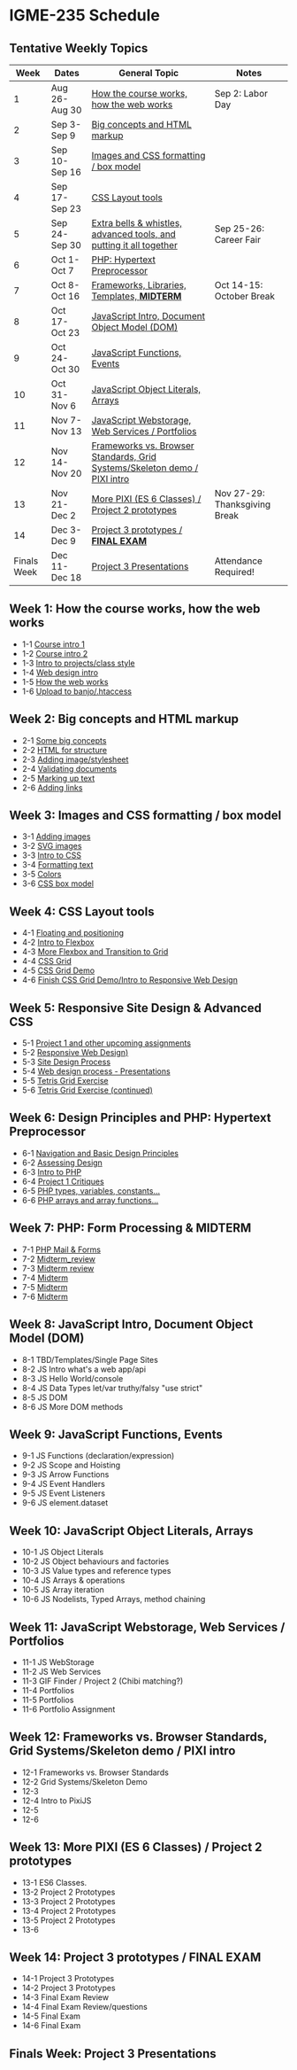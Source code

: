 # IGME-235 Schedule

## Tentative Weekly Topics

| Week        | Dates         | General Topic                                                       | Notes |
|-------------|---------------|---------------------------------------------------------------------|---------|
| 1           | Aug 26-Aug 30 | [How the course works, how the web works](#week1)                   | Sep 2: Labor Day        |
| 2           | Sep 3-Sep 9   | [Big concepts and HTML markup](#week2)                              |         |
| 3           | Sep 10-Sep 16 | [Images and CSS formatting / box model](#week3)                     |         |
| 4           | Sep 17-Sep 23 | [CSS Layout tools](#week4)                                                  |         |
| 5           | Sep 24-Sep 30 | [Extra bells & whistles, advanced tools, and putting it all together](#week5) | Sep 25-26: Career Fair        |
| 6           | Oct 1-Oct 7   | [PHP: Hypertext Preprocessor](#week6)                                 |         |
| 7           | Oct 8-Oct 16  | [Frameworks, Libraries, Templates, **MIDTERM**](#week7)               | Oct 14-15: October Break |
| 8           | Oct 17-Oct 23 | [JavaScript Intro, Document Object Model (DOM)](#week8)               |         |
| 9           | Oct 24-Oct 30 | [JavaScript Functions, Events](#week9)                                |         |
| 10          | Oct 31-Nov 6  | [JavaScript Object Literals, Arrays](#week10)                         |         |
| 11          | Nov 7-Nov 13  | [JavaScript Webstorage, Web Services / Portfolios](#week11)           |         |
| 12          | Nov 14-Nov 20 | [Frameworks vs. Browser Standards, Grid Systems/Skeleton demo / PIXI intro](#week12)  |         |
| 13          | Nov 21-Dec 2  | [More PIXI (ES 6 Classes) / Project 2 prototypes](#week13)            | Nov 27-29: Thanksgiving Break  |
| 14          | Dec 3-Dec 9   | [Project 3 prototypes / **FINAL EXAM**](#week14)                      |         |
| Finals Week | Dec 11-Dec 18 | [Project 3 Presentations](#finalsweek)                                | Attendance Required! |

## <a id="week1">Week 1: How the course works, how the web works
  
- 1-1 [Course intro 1](sessions/1-1.md)
- 1-2 [Course intro 2](sessions/1-2.md)
- 1-3 [Intro to projects/class style](sessions/1-3.md)
- 1-4 [Web design intro](sessions/1-4.md)
- 1-5 [How the web works](sessions/1-5.md)
- 1-6 [Upload to banjo/.htaccess](sessions/1-6.md)
  
## <a id="week2">Week 2: Big concepts and HTML markup
  
- 2-1 [Some big concepts](sessions/2-1.md)
- 2-2 [HTML for structure](sessions/2-2.md)
- 2-3 [Adding image/stylesheet](sessions/2-3.md)
- 2-4 [Validating documents](sessions/2-4.md)
- 2-5 [Marking up text](sessions/2-5.md)
- 2-6 [Adding links](sessions/2-6.md)
  
## <a id="week3">Week 3: Images and CSS formatting / box model

- 3-1 [Adding images](sessions/3-1.md)
- 3-2 [SVG images](sessions/3-2.md)
- 3-3 [Intro to CSS](sessions/3-3.md)
- 3-4 [Formatting text](sessions/3-4.md)
- 3-5 [Colors](sessions/3-5.md)
- 3-6 [CSS box model](sessions/3-6.md)

## <a id="week4">Week 4: CSS Layout tools
  
- 4-1 [Floating and positioning](sessions/4-1.md)
- 4-2 [Intro to Flexbox](sessions/4-2.md)
- 4-3 [More Flexbox and Transition to Grid](sessions/4-3.md)
- 4-4 [CSS Grid](sessions/4-4.md)
- 4-5 [CSS Grid Demo](sessions/4-5.md)
- 4-6 [Finish CSS Grid Demo/Intro to Responsive Web Design](sessions/4-6.md)
  
## <a id="week5">Week 5: Responsive Site Design & Advanced CSS 

- 5-1 [Project 1 and other upcoming assignments](sessions/5-1.md)
- 5-2 [Responsive Web Design)](sessions/5-2.md)
- 5-3 [Site Design Process](sessions/5-3.md)
- 5-4 [Web design process - Presentations](sessions/5-4.md)
- 5-5 [Tetris Grid Exercise](sessions/5-5.md)
- 5-6 [Tetris Grid Exercise (continued)](sessions/5-6.md)

## <a id="week6">Week 6: Design Principles and PHP: Hypertext Preprocessor

- 6-1 [Navigation and Basic Design Principles](sessions/6-1.md)
- 6-2 [Assessing Design](sessions/6-2.md)
- 6-3 [Intro to PHP](sessions/6-3.md)
- 6-4 [Project 1 Critiques](sessions/6-4.md)
- 6-5 [PHP types, variables, constants...](sessions/6-5.md)
- 6-6 [PHP arrays and array functions...](sessions/6-6.md)

## <a id="week7">Week 7: PHP: Form Processing & **MIDTERM**

- 7-1 [PHP Mail & Forms](sessions/7-1.md)
- 7-2 [Midterm_review](sessions/7-2.md)
- 7-3 [Midterm review](sessions/7-3.md)
- 7-4 [Midterm](sessions/7-4.md)
- 7-5 [Midterm](sessions/7-5.md)
- 7-6 [Midterm](sessions/7-6.md)

## <a id="week8">Week 8: JavaScript Intro, Document Object Model (DOM)

- 8-1 TBD/Templates/Single Page Sites
- 8-2 JS Intro what's a web app/api
- 8-3 JS Hello World/console
- 8-4 JS Data Types let/var truthy/falsy "use strict"
- 8-5 JS DOM
- 8-6 JS More DOM methods


## <a id="week9">Week 9: JavaScript Functions, Events 

- 9-1 JS Functions (declaration/expression)
- 9-2 JS Scope and Hoisting
- 9-3 JS Arrow Functions
- 9-4 JS Event Handlers
- 9-5 JS Event Listeners
- 9-6 JS element.dataset

## <a id="week10">Week 10: JavaScript Object Literals, Arrays
  
- 10-1 JS Object Literals
- 10-2 JS Object behaviours and factories
- 10-3 JS Value types and reference types
- 10-4 JS Arrays & operations
- 10-5 JS Array iteration
- 10-6 JS Nodelists, Typed Arrays, method chaining

## <a id="week11">Week 11: JavaScript Webstorage, Web Services / Portfolios
  
- 11-1 JS WebStorage 
- 11-2 JS Web Services
- 11-3 GIF Finder / Project 2 (Chibi matching?)
- 11-4 Portfolios
- 11-5 Portfolios
- 11-6 Portfolio Assignment

## <a id="week12">Week 12: Frameworks vs. Browser Standards, Grid Systems/Skeleton demo / PIXI intro
  
- 12-1 Frameworks vs. Browser Standards
- 12-2 Grid Systems/Skeleton Demo
- 12-3 
- 12-4 Intro to PixiJS
- 12-5 
- 12-6 

## <a id="week13">Week 13: More PIXI (ES 6 Classes) / Project 2 prototypes
  
- 13-1 ES6 Classes.
- 13-2 Project 2 Prototypes
- 13-3 Project 2 Prototypes
- 13-4 Project 2 Prototypes
- 13-5 Project 2 Prototypes
- 13-6 
 
## <a id="week14">Week 14: Project 3 prototypes / **FINAL EXAM** 
  
- 14-1 Project 3 Prototypes
- 14-2 Project 3 Prototypes
- 14-3 Final Exam Review
- 14-4 Final Exam Review/questions
- 14-5 Final Exam
- 14-6 Final Exam

## <a id="finalsweek">Finals Week: Project 3 Presentations  
